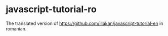 # javascript-tutorial-ro
The translated version of  https://github.com/iliakan/javascript-tutorial-en  in romanian.
